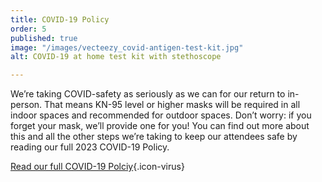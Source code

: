 ```yaml
---
title: COVID-19 Policy
order: 5
published: true
image: "/images/vecteezy_covid-antigen-test-kit.jpg"
alt: COVID-19 at home test kit with stethoscope

---
```

We’re taking COVID-safety as seriously as we can for our return to in-person. That means KN-95 level or higher masks will be required in all indoor spaces and recommended for outdoor spaces. Don’t worry: if you forget your mask, we’ll provide one for you! You can find out more about this and all the other steps we’re taking to keep our attendees safe by reading our full 2023 COVID-19 Policy.

[Read our full COVID-19 Polciy](/covid-19){.icon-virus}
